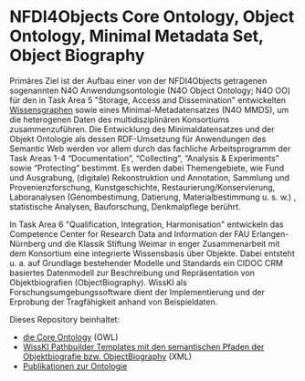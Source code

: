 # NFDI4Objects Core Ontology, Object Ontology, Minimal Metadata Set, Object Biography

Primäres Ziel ist der Aufbau einer von der NFDI4Objects getragenen sogenannten N4O Anwendungsontologie (N4O Object Ontology; N4O OO) für den in Task Area 5 "Storage, Access and Dissemination" entwickelten [Wissensgraphen](https://github.com/nfdi4objects/n4o-graph) sowie eines Minimal-Metadatensatzes (N4O MMDS), um die heterogenen Daten des multidisziplinären Konsortiums zusammenzuführen. Die Entwicklung des Minimaldatensatzes und der Objekt Ontologie als dessen RDF-Umsetzung für Anwendungen des Semantic Web werden vor allem durch das fachliche Arbeitsprogramm der Task Areas 1-4 “Documentation”, “Collecting”, “Analysis & Experiments” sowie “Protecting” bestimmt. Es werden dabei Themengebiete, wie Fund und Ausgrabung, (digitale) Rekonstruktion und Annotation, Sammlung und Provenienzforschung, Kunstgeschichte, Restaurierung/Konservierung, Laboranalysen (Genombestimung, Datierung, Materialbestimmung u. s. w.) , statistische Analysen, Bauforschung, Denkmalpflege berührt. 

In Task Area 6 "Qualification, Integration, Harmonisation" entwickeln das Competence Center for Research Data and Information der FAU Erlangen-Nürnberg und die Klassik Stiftung Weimar in enger Zusammenarbeit mit dem Konsortium eine integrierte Wissensbasis über Objekte. Dabei entsteht u. a. auf Grundlage bestehender Modelle und Standards ein CIDOC CRM basiertes Datenmodell zur Beschreibung und Repräsentation von Objektbiografien (ObjectBiography). WissKI als Forschungsumgebungssoftware dient der Implementierung und der Erprobung der Tragfähigkeit anhand von Beispieldaten. 
 
Dieses Repository beinhaltet: 

- [die Core Ontology](nfdi4objects.rdf) (OWL)
- [WissKI Pathbuilder Templates mit den semantischen Pfaden der Objektbiografie bzw. ObjectBiography](pathbuilder_template_objectbiography) (XML)
- [Publikationen zur Ontologie](presentations)

